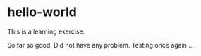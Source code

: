 # hello-world
This is a learning exercise.

So far so good. Did not have any problem.
Testing once again ...
